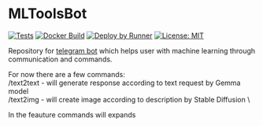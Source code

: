 # MLToolsBot

[![Tests](https://github.com/WhoKnowsWhoCares/MLToolsBot/actions/workflows/build-test.yml/badge.svg?branch=master)](https://github.com/WhoKnowsWhoCares/MLToolsBot/actions/workflows/build-test.yml) [![Docker Build](https://github.com/WhoKnowsWhoCares/MLToolsBot/actions/workflows/docker-build-deploy.yml/badge.svg?branch=master)](https://github.com/WhoKnowsWhoCares/MLToolsBot/actions/workflows/docker-build-deploy.yml) [![Deploy by Runner](https://github.com/WhoKnowsWhoCares/MLToolsBot/actions/workflows/registry-pull.yml/badge.svg?branch=master)](https://github.com/WhoKnowsWhoCares/MLToolsBot/actions/workflows/registry-pull.yml)
[![License: MIT](https://img.shields.io/badge/License-MIT-yellow.svg)](https://opensource.org/licenses/MIT)

Repository for [telegram bot](https://t.me/MLToolsBot) which helps user with machine learning through communication and commands.

For now there are a few commands: \
/text2text - will generate response according to text request by Gemma model \
/text2img - will create image according to description by Stable Diffusion \

In the feauture commands will expands
